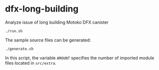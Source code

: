 # dfx-long-building
Analyze issue of long building Motoko DFX canister

```
./run.sh
```

The sample source files can be generated:

```
./generate.sh
```

In this script, the variable `AMOUNT` specifies the number of imported module files located in `src/extra`.